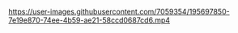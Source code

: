 

https://user-images.githubusercontent.com/7059354/195697850-7e19e870-74ee-4b59-ae21-58ccd0687cd6.mp4


